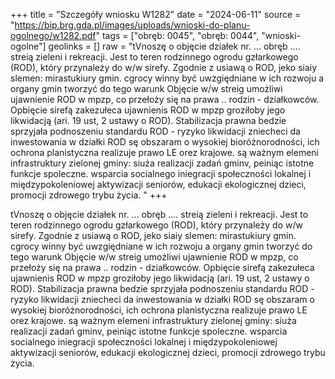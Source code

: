 +++
title = "Szczegóły wniosku W1282"
date = "2024-06-11"
source = "https://bip.brg.gda.pl/images/uploads/wnioski-do-planu-ogolnego/w1282.pdf"
tags = ["obręb: 0045", "obręb: 0044", "wnioski-ogolne"]
geolinks = []
raw = "tVnoszę o objęcie działek nr. ... obręb .... streią zieleni i rekreacji. Jest to teren rodzinnego ogrodu gzłarkowego (ROD), który przynależy do w/w sirefy. Zgodnie z usiawą o ROD, jeko siaiy slemen: mirastukiury gmin. cgrocy winny być uwzgiędniane w ich rozwoju a organy gmin tworzyć do tego warunk Objęcie w/w streig umożliwi ujawnienie ROD w mpzp, co przełoży się na prawa .. rodzin - działkowców. Opbięcie sirefą zakezułeca ujawnienis ROD w mpzp groziłoby jego likwidacją (ari. 19 ust, 2 ustawy o ROD). Stabilizacja prawna bedzie sprzyjała podnoszeniu standardu ROD - ryzyko likwidacji zniecheci da inwestowania w działki ROD sę obszaram o wysokiej bioróżnorodności, ich ochrona planistyczna realizuje prawo LE orez krajowe. są ważnym elemeni infrastruktury zielonej gminy: siuża realizacji zadań gminv, peiniąc istotne funkcje spoleczne. wsparcia socialnego iniegracji społeczności lokalnej i międzypokoleniowej aktywizacji seniorów, edukacji ekologicznej dzieci, promocji zdrowego trybu życia. "
+++

tVnoszę o objęcie działek nr. ... obręb .... streią zieleni i rekreacji. Jest to teren rodzinnego
ogrodu gzłarkowego (ROD), który przynależy do w/w sirefy. Zgodnie z usiawą o ROD, jeko siaiy slemen:
mirastukiury gmin. cgrocy winny być uwzgiędniane w ich rozwoju a organy gmin tworzyć do tego warunk
Objęcie w/w streig umożliwi ujawnienie ROD w mpzp, co przełoży się na prawa .. rodzin - działkowców.
Opbięcie sirefą zakezułeca ujawnienis ROD w mpzp groziłoby jego likwidacją (ari. 19 ust, 2 ustawy o ROD).
Stabilizacja prawna bedzie sprzyjała podnoszeniu standardu ROD - ryzyko likwidacji zniecheci da
inwestowania w działki ROD sę obszaram o wysokiej bioróżnorodności, ich ochrona planistyczna realizuje
prawo LE orez krajowe. są ważnym elemeni infrastruktury zielonej gminy: siuża realizacji zadań gminv,
peiniąc istotne funkcje spoleczne. wsparcia socialnego iniegracji społeczności lokalnej i międzypokoleniowej
aktywizacji seniorów, edukacji ekologicznej dzieci, promocji zdrowego trybu życia.



